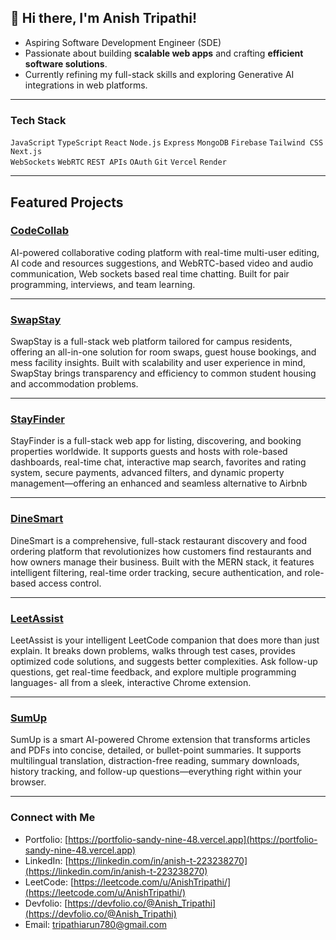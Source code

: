 ## 👋 Hi there, I'm Anish Tripathi!

 - Aspiring Software Development Engineer (SDE)  
 - Passionate about building **scalable web apps** and crafting **efficient software solutions**.  
 - Currently refining my full-stack skills and exploring Generative AI integrations in web platforms.

---

###  Tech Stack
`JavaScript` `TypeScript` `React` `Node.js` `Express` `MongoDB` `Firebase` `Tailwind CSS` `Next.js`  
`WebSockets` `WebRTC` `REST APIs` `OAuth` `Git` `Vercel` `Render`

---

## Featured Projects

### [CodeCollab](https://github.com/Anish-Tripathi/CodeCollab)  
AI-powered collaborative coding platform with real-time multi-user editing, AI code and resources suggestions, and WebRTC-based video and audio communication, Web sockets based real time chatting. Built for pair programming, interviews, and team learning.

---

### [SwapStay](https://github.com/Anish-Tripathi/SwapStay)  
SwapStay is a full-stack web platform tailored for campus residents, offering an all-in-one solution for room swaps, guest house bookings, and mess facility insights. Built with scalability and user experience in mind, SwapStay brings transparency and efficiency to common student housing and accommodation problems.

---

### [StayFinder](https://github.com/Anish-Tripathi/StayFinder)  
StayFinder is a full-stack web app for listing, discovering, and booking properties worldwide. It supports guests and hosts with role-based dashboards, real-time chat, interactive map search, favorites and rating system, secure payments, advanced filters, and dynamic property management—offering an enhanced and seamless alternative to Airbnb

---

### [DineSmart](https://github.com/Anish-Tripathi/DineSmart)  
DineSmart is a comprehensive, full-stack restaurant discovery and food ordering platform that revolutionizes how customers find restaurants and how owners manage their business. Built with the MERN stack, it features intelligent filtering, real-time order tracking, secure authentication, and role-based access control.

---

###  [LeetAssist](https://github.com/Anish-Tripathi/LeetAssist)  
LeetAssist is your intelligent LeetCode companion that does more than just explain. It breaks down problems, walks through test cases, provides optimized code solutions, and suggests better complexities. Ask follow-up questions, get real-time feedback, and explore multiple programming languages- all from a sleek, interactive Chrome extension.

---

###  [SumUp](https://github.com/Anish-Tripathi/SumUp)  
SumUp is a smart AI-powered Chrome extension that transforms articles and PDFs into concise, detailed, or bullet-point summaries. It supports multilingual translation, distraction-free reading, summary downloads, history tracking, and follow-up questions—everything right within your browser.

---


###  Connect with Me

-  Portfolio: [https://portfolio-sandy-nine-48.vercel.app](https://portfolio-sandy-nine-48.vercel.app)  
- LinkedIn: [https://linkedin.com/in/anish-t-223238270](https://linkedin.com/in/anish-t-223238270)  
-  LeetCode: [https://leetcode.com/u/AnishTripathi/](https://leetcode.com/u/AnishTripathi/)  
-  Devfolio: [https://devfolio.co/@Anish_Tripathi](https://devfolio.co/@Anish_Tripathi)  
-  Email: tripathiarun780@gmail.com
